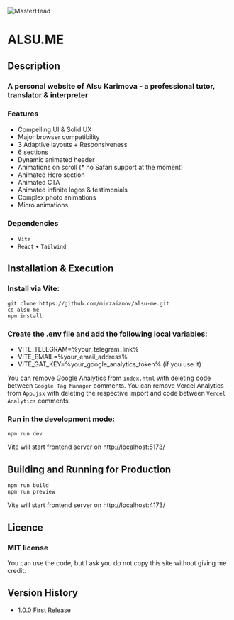 ![MasterHead](./head.gif)

# ALSU.ME

## Description

### A personal website of Alsu Karimova - a professional tutor, translator & interpreter

### Features

- Compelling UI & Solid UX
- Major browser compatibility
- 3 Adaptive layouts + Responsiveness
- 6 sections
- Dynamic animated header
- Animations on scroll (\* no Safari support at the moment)
- Animated Hero section
- Animated CTA
- Animated infinite logos & testimonials
- Complex photo animations
- Micro animations

### Dependencies

- `Vite`
- `React` • `Tailwind`

## Installation & Execution

### Install via Vite:

    git clone https://github.com/mirzaianov/alsu-me.git
    cd alsu-me
    npm install

### Create the .env file and add the following local variables:

- VITE_TELEGRAM=%your_telegram_link%
- VITE_EMAIL=%your_email_address%
- VITE_GAT_KEY=%your_google_analytics_token% (if you use it)

You can remove Google Analytics from `index.html` with deleting code between `Google Tag Manager` comments.
You can remove Vercel Analytics from `App.jsx` with deleting the respective import and code between `Vercel Analytics` comments.

### Run in the development mode:

    npm run dev

Vite will start frontend server on http://localhost:5173/

## Building and Running for Production

    npm run build
    npm run preview

Vite will start frontend server on http://localhost:4173/

## Licence

### MIT license

You can use the code, but I ask you do not copy this site without giving me credit.

## Version History

- 1.0.0 First Release
